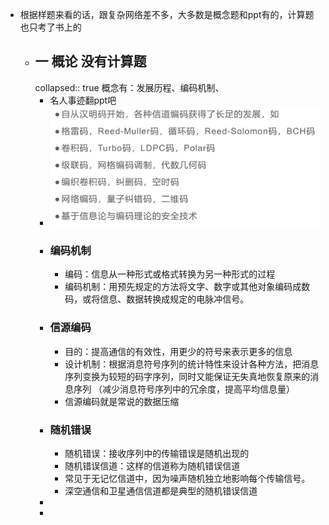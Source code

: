 - 根据样题来看的话，跟复杂网络差不多，大多数是概念题和ppt有的，计算题也只考了书上的
	- ## 一 概论 没有计算题
	  collapsed:: true
	  概念有：发展历程、编码机制、
		- 名人事迹翻ppt吧
		- ![image.png](../assets/image_1734085134993_0.png)
		- ### 编码机制
			- 编码：信息从一种形式或格式转换为另一种形式的过程
			- 编码机制：用预先规定的方法将文字、数字或其他对象编码成数码，或将信息、数据转换成规定的电脉冲信号。
		- ### 信源编码
			- 目的：提高通信的有效性，用更少的符号来表示更多的信息
			- 设计机制：根据消息符号序列的统计特性来设计各种方法，把消息序列变换为较短的码字序列，同时又能保证无失真地恢复原来的消息序列
			  （减少消息符号序列中的冗余度，提高平均信息量）
			- 信源编码就是常说的数据压缩
		- ### 随机错误
			- 随机错误：接收序列中的传输错误是随机出现的
			- 随机错误信道：这样的信道称为随机错误信道
			- 常见于无记忆信道中，因为噪声随机独立地影响每个传输信号。
			- 深空通信和卫星通信信道都是典型的随机错误信道
		-
		-